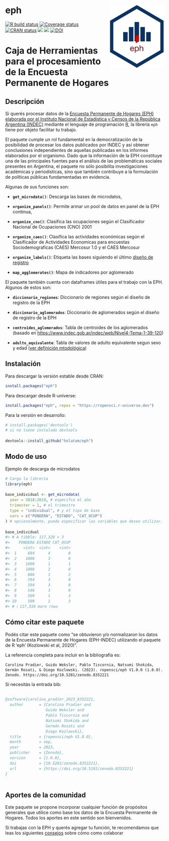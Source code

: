 
<!-- README.md is generated from README.Rmd. Please edit that file -->

# eph <img src='man/figures/logo.png' align="right" height="200" style="float:right; height:200px;" />

<!-- badges: start -->

[![R build
status](https://github.com/holatam/eph/workflows/R-CMD-check/badge.svg)](https://github.com/ropensci/eph/actions)
[![Coverage
status](https://codecov.io/gh/holatam/eph/branch/master/graph/badge.svg)](https://app.codecov.io/gh/holatam/eph?branch=master)
[![CRAN
status](https://www.r-pkg.org/badges/version/eph)](https://cran.r-project.org/package=eph)
[![](http://cranlogs.r-pkg.org/badges/grand-total/eph?color=blue)](https://cran.r-project.org/package=eph)
[![](http://cranlogs.r-pkg.org/badges/last-month/eph?color=blue)](https://cran.r-project.org/package=eph)
[![DOI](https://zenodo.org/badge/DOI/10.5281/zenodo.8352221.svg)](https://doi.org/10.5281/zenodo.8352221)

<!-- badges: end -->

# Caja de Herramientas para el procesamiento de la Encuesta Permanente de Hogares

## Descripción

Si querés procesar datos de la [Encuesta Permanente de Hogares (EPH)
elaborada por el Instituto Nacional de Estadística y Censos de la
República Argentina
(INDEC)](https://www.indec.gob.ar/bases-de-datos.asp) mediante el
lenguaje de programación [R](https://www.r-project.org/), la librería
`eph` tiene por objeto facilitar tu trabajo.

El paquete cumple un rol fundamental en la democratización de la
posibilidad de procesar los datos publicados por INDEC y así obtener
conclusiones independientes de aquellas publicadas en los informes
elaborados por el organismo. Dado que la información de la EPH
constituye una de las principales fuentes para el análisis de las
problemáticas sociales presentes en Argentina, el paquete no sólo
posibilita investigaciones académicas y periodísticas, sino que también
contribuye a la formulación de políticas públicas fundamentadas en
evidencia.

Algunas de sus funciones son:

- **`get_microdata()`**: Descarga las bases de microdatos,

- **`organize_panels()`**: Permite armar un pool de datos en panel de la
  EPH continua,

- **`organize_cno()`**: Clasifica las ocupaciones según el Clasificador
  Nacional de Ocupaciones (CNO) 2001

- **`organize_caes()`**: Clasifica las actividades económicas según el
  Clasificador de Actividades Economicas para encuestas
  Sociodemograficas (CAES) Mercosur 1.0 y el CAES Mercosur

- **`organize_labels()`**: Etiqueta las bases siguiendo el último
  [diseño de
  registro](https://www.indec.gob.ar/ftp/cuadros/menusuperior/eph/EPH_registro_t218.pdf)

- **`map_agglomerates()`**: Mapa de indicadores por aglomerado

El paquete también cuenta con dataframes útiles para el trabajo con la
EPH. Algunos de estos son:

- **`diccionario_regiones`**: Diccionario de regiones según el diseño de
  registro de la EPH

- **`diccionario_aglomerados`**: Diccionario de aglomerados según el
  diseño de registro de la EPH

- **`centroides_aglomerados`**: Tabla de centroides de los aglomerados
  (basado en <https://www.indec.gob.ar/indec/web/Nivel4-Tema-1-39-120>)

- **`adulto_equivalente`**: Tabla de valores de adulto equivalente segun
  sexo y edad ([ver definición
  mtodológica](https://www.indec.gob.ar/ftp/cuadros/sociedad/preguntas_frecuentes_cba_cbt.pdf))

## Instalación

Para descargar la versión estable desde CRAN:

``` r
install.packages("eph")
```

Para descargar desde R-universe:

``` r
install.packages("eph", repos = "https://ropensci.r-universe.dev")
```

Para la versión en desarrollo:

``` r
# install.packages('devtools')
# si no tiene instalado devtools

devtools::install_github("holatam/eph")
```

## Modo de uso

Ejemplo de descarga de microdatos

``` r
# Cargo la libreria
library(eph)

base_individual <- get_microdata(
  year = 2018:2019, # especifco el año
  trimester = 1, # el trimestre
  type = "individual", # y el tipo de base
  vars = c("PONDERA", "ESTADO", "CAT_OCUP")
) # opcionalmente, puedo especificar las variables que deseo utilizar.

base_individual
#> # A tibble: 117,320 × 3
#>    PONDERA ESTADO CAT_OCUP
#>      <int>  <int>    <int>
#>  1     684      4        0
#>  2    1008      3        0
#>  3    1008      1        1
#>  4    1008      2        0
#>  5     886      1        2
#>  6     594      3        0
#>  7     594      3        0
#>  8     546      3        0
#>  9     509      1        3
#> 10     509      1        3
#> # ℹ 117,310 more rows
```

## Cómo citar este paquete

Podés citar este paquete como “se obtuvieron y/o normalizaron los datos
de la Encuesta Permanente de Hogares (EPH-INDEC) utilizando el paquete
de R ‘eph’ (Kozlowski et al, 2020)”.

La referencia completa para incluir en la bibliografía es:

    Carolina Pradier, Guido Weksler, Pablo Tiscornia, Natsumi Shokida, Germán Rosati, & Diego Kozlowski. (2023). ropensci/eph V1.0.0 (1.0.0). Zenodo. https://doi.org/10.5281/zenodo.8352221

Si necesitás la entrada bib:

``` bib

@software{carolina_pradier_2023_8352221,
  author       = {Carolina Pradier and
                  Guido Weksler and
                  Pablo Tiscornia and
                  Natsumi Shokida and
                  Germán Rosati and
                  Diego Kozlowski},
  title        = {ropensci/eph V1.0.0},
  month        = sep,
  year         = 2023,
  publisher    = {Zenodo},
  version      = {1.0.0},
  doi          = {10.5281/zenodo.8352221},
  url          = {https://doi.org/10.5281/zenodo.8352221}
}
  
```

## Aportes de la comunidad

Este paquete se propone incorporar cualquier función de propósitos
generales que utilice como base los datos de la Encuesta Permanente de
Hogares. Todos los aportes en este sentido son bienvenidos.

Si trabajas con la EPH y querés agregar tu función, te recomendamos que
leas los siguientes
[consejos](https://github.com/ropensci/eph/blob/master/docs/CONTRIBUTING.md)
sobre cómo como colaborar
